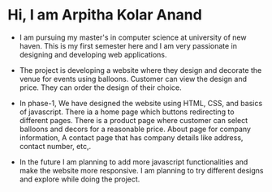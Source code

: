 # Hi, I am Arpitha Kolar Anand
* I am pursuing my master's in computer science at university of new haven. This is my first semester here and I am very passionate in designing and developing web applications.

* The project is developing a website where they design and decorate the venue for events using balloons. Customer can view the design and price. They can order the design of their choice.

*  In phase-1, We have designed the website using HTML, CSS, and basics of javascript. There ia a home page which buttons redirecting to different pages. There is a product page where customer can select balloons and decors for a reasonable price. About page for company information, A contact page that has company details like address, contact number, etc,.

* In the future I am planning to add more javascript functionalities and make the website more responsive.
I am planning to try different designs and explore while doing the project.